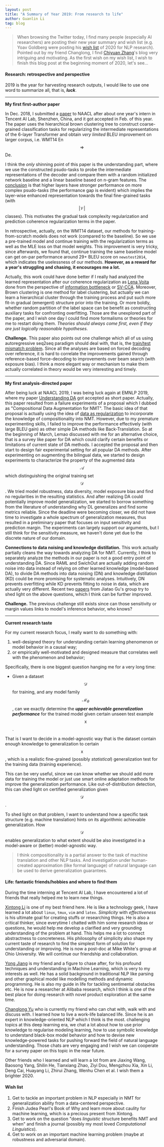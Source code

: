 ```yaml
---
layout: post
title: "A Summary of Year 2019: From research to life"
author: Guanlin Li
tag: blog
---
```


> When browsing the Twitter today, I find many people (especially AI researchers) are posting their new year summary and wish list (e.g. Yoav Goldberg were posting his [wish list](https://twitter.com/yoavgo/status/1205987145112051713) of 2020 for NLP research). Pointed out by my friend Changlong, I find [Chiyuan Zhang](http://freemind.pluskid.org/)'s blog very intriguing and motivating. As the first wish on my wish list, I wish to finish this blog post at the beginning moment of 2020, let's see...

#### Research: retrospective and perspective

2019 is the year for harvesting research outputs, I would like to use one word to summarize all, that is, ***luck***.

---

**My first first-author paper**

In Dec. 2018, I submitted a [paper](https://www.aclweb.org/anthology/N19-1046/) to NAACL after about one year's intern in Tencent AI Lab, Shenzhen, China, and it got accepted in Feb. of this year. The paper uses the hierarchical brown clustering tree to construct coarse-grained classification tasks for regularizing the intermediate representations of the 6-layer Transformer and obtain *very limited* BLEU improvement on larger corpus, i.e. WMT14 En$$\Rightarrow$$De.

I think the *only* shinning point of this paper is the understanding part, where we use the constructed psudo-tasks to probe the intermediate representations of the decoder and compare them with a random initialized network baseline and a linear baseline based on n-gram features. The <u>conclusion</u> is that higher layers have stronger performance on more complex psudo-tasks (the performance gap is evident) which implies the layer-wise enhanced representation towards the final fine-grained tasks (with $$\vert \mathcal{V} \vert$$ classes). This motivates the gradual task complexity regularization and prediction coherence regularization terms in the paper. 

In retrospective, actually, on the WMT14 dataset, our methods for training-from-scratch models does not work (compared to the baseline). So we use a pre-trained model and continue training with the regularization terms as well as the MLE loss on that model weights. This improvement is very tricky, since afterwards, we found that, continue training the same baseline model can get on-par performance around 29+ BLEU score on `newstest2014`, which indicates the uselessness of our methods. **However, as a reward for a year's struggling and chasing, it encourages me a lot.** 

Actually, this work could have done better if I really had analyzed the learned representation after our coherence regularization as [Lena Voita](https://lena-voita.github.io/) done from the perspective of [information bottleneck](https://lena-voita.github.io/posts.html) or [SV-CCA](https://arxiv.org/abs/1706.05806). Moreover, Brown clustering is one method for label clustering, but actually we can learn a hierarchical cluster through the training process and put such more fit-in gradual (emergent) structure prior into the training. Or more boldly, whether random partition of the label space can be benefit as constructing auxiliary tasks for confronting overfitting. Those are the unexplored part of the paper, and I wish one day I could find more formalisms or theories for me to restart doing them. *Theories should always come first, even if they are just logically reasonable hypotheses.*

**Challenge.** This paper also points out one challenge which all of us using autoregressive seq2seq paradigm should deal with, that is, the <u>train/test mismatch problem</u>. Since all the analyses are based on forced decoding over reference, it is hard to correlate the improvements gained through reference-based force-decoding to improvements over beam search (with exposure bias). I think a more elegant way or mechanism to make them actually correlated in theory would be very interesting and timely.

---

**My first analysis-directed paper**

After being luck at NAACL 2019, I was being luck again at EMNLP 2019, where my paper [Understanding DA](https://www.aclweb.org/anthology/D19-1570/) got accepted as short paper. Actually, this paper resulted from a failure experiments of a proposal which I dubbed as "Compositional Data Augmentation for NMT". The basic idea of that proposal is actually using the idea of [data as regularization](https://ieeexplore.ieee.org/document/726787) to incorporate the knowledge of compositionality into NMT. However, due to my premature experimenting skills, I failed to improve the performance effectively (with large BLEU gain) as other simple DA methods like Back-Translation. So at the beginning of March, Lemao discussed with me for an alternative choice, that is a survey like paper for DA which could clarify certain benefits or limitations of current state of DA methods. I accepted the proposal and then start to design fair experimental setting for all popular DA methods. After experimenting on augmenting the bilingual data, we started to design experiments to characterize the property of the augmented data $$\mathcal{A}$$ which distinguishing the original training set $$\mathcal{D}$$. We tried model robustness, data diversity, model exposure bias and find no regularities in the resulting statistics. And after realizing DA could potentially improve model generalization, we started to borrow something from the literature of understanding why DL generalizes and find some metrics reliable. Since the deadline were becoming closer, we did not have time to investigate a whole spectrum of generalization measures, thus resulted in a preliminary paper that focuses on input sensitivity and prediction margin. The experiments can largely support our arguments, but I still think for the sensitivity measure, we haven't done yet due to the discrete nature of our domain.

**Connections to data noising and knowledge distillation.** This work actually partially cleans the way towards analyzing DA for NMT. Currently, I think to separately analyze the methods in our paper is not a good entry point of understanding DA. Since RAML and SwichOut are actually adding random noise into data instead of relying on other learned knowledge (model-based DA), to divide DA methods into data noising (DN) and knowledge distillation (KD) could be more promising for systematic analyses. Intuitively, DN prevents overfitting while KD prevents fitting to noise in data, which are actually very different. Recent two [paper](https://jiataogu.me/publication/revisit-self-training)[s](https://jiataogu.me/publication/understand-distillation) from Jiatao Gu's group try to shed light on the above questions, which I think can be further improved.

**Challenge.** The previous challenge still exists since can those sensitivity or margin values links to model's inference behavior, who knows?

---

**Current research taste**

For my current research focus, I really want to do something with:

1. well-designed theory for understanding certain learning phenomenon or model behavior in a causal way;
2. or empirically well-motivated and designed measure that correlates well with the phenomenon and behavior;

Specifically, there is one biggest question hanging me for a very long time:

- Given a dataset $$\mathcal{D}$$ for training, and any model family $$\mathcal{M}_{\theta}$$, can we exactly determine the ***upper achievable generalization performance*** for the trained model given certain unseen test example $$\text{x}$$.

That is I want to decide in a model-agnostic way that is the dataset contain enough knowledge to generalization to certain $$\text{x}$$, which is a realistic fine-grained (possibly *statistical*) generalization test for the training data (training experience).

This can be very useful, since we can know whether we should add more data for training the model or just use smart online adaptation methods for improve the generalization performance. Like out-of-distribution detection, this can shed light on certified generalization given $$\mathcal{D}$$.

To shed light on that problem, I want to understand how a specific task structure (e.g. machine translation) hints on its algorithmic achievable generalization. How $$\mathcal{D}$$ enables generalization to what extent should be also investigated in a model-aware or (better) model-agnostic way.

> I think compositionality is a partial answer to the task of machine translation and other NLP tasks. And investigation under human-created approximation (like formal language) of natural language can be used to derive generalization guarantees.

#### Life: fantastic friends/hobbies and where to find them

During the time interning at Tencent AI Lab, I have encountered a lot of friends that really helped me to learn new things. 

[Xintong Li](https://znculee.github.io/) is one of my best friend here. He is like a technology geek, I have learned a lot about `linux`, `tmux`, `vim` and `latex`. *Simplicity* with *effectiveness* is his ultimate goal for creating stuffs or researching things. He is also a critical thinker, since everytime I chatted with him some research ideas or questions, he would help me develop a clarified and very grounding understanding of the problem at hand. This helps me a lot to connect abstractness to concreteness. His philosophy of simplicity also shape my current taste of research to find the simplest form of solution for understanding or improving. He is now a post-doc at Mike White's group at Ohio University. We will continue our friendship and collaboration.

[Yong Jiang](http://jiangyong.site/) is my friend and a figure to chase after, for his profound techniques and understanding in Machine Learning, which is very to my interests as well. He has a solid background in traditional NLP like parsing and other graphical model like modelling methods and dynamic programming. He is also my guide in life for tackling sentimental obstacles etc. He is now a researcher at Alibaba research, which I think is one of the best place for doing research with novel product exploration at the same time.

[Changlong Yu]() who is currently my friend who can chat with, walk with and discuss with. I learned how to live a work-life balanced life. Since he is an expert in knowledge-oriented NLP which I think is the most. challenging topics at this deep learning era, we chat a lot about how to use prior knowledge to regularise modeling learning, how to use symbolic knowledge to understand black-box model behavior and how to devise new knowledge-powered tasks for pushing forward the field of natural language understanding. Those chats are very engaging and I wish we can cooperate for a survey paper on this topic in the near future.

Other friends who I learned and will learn a lot from are Jiaxing Wang, Baosong Yang, Shilin He, Tianxiang Zhao, Ziyi Dou, Mengzhou Xia, Xin Li, Deng Cai, Huayang Li, Zhirui Zhang, Wenhu Chen et al. I wish them a brighter 2020.

#### Wish list

1. Get to tackle an important problem in NLP especially in NMT for generalization ability from a data-centered perspective.
2. Finish Judea Pearl's Book of Why and learn more about caulity for machine learning, which is a precious present from Xintong.
3. Get to work on the question "does *linguistic* structure benefits NMT and when" and finish a journal (possibly my most loved *Computational Linguistics*).
4. Get to work on an important machine learning problem (maybe at robustness and adversarial domain).















